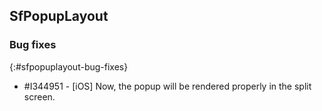 ## SfPopupLayout

### Bug fixes
{:#sfpopuplayout-bug-fixes}

* \#I344951 - [iOS] Now, the popup will be rendered properly in the split screen.